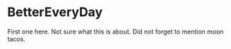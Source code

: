 # BetterEveryDay
First one here. Not sure what this is about.
Did not forget to mention moon tacos.
